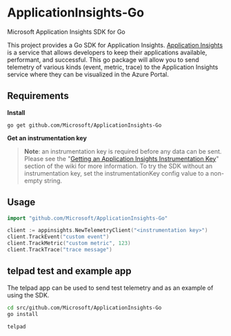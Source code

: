 # ApplicationInsights-Go
Microsoft Application Insights SDK for Go

This project provides a Go SDK for Application Insights. [Application Insights](http://azure.microsoft.com/en-us/services/application-insights/) is a service that allows developers to keep their applications available, performant, and successful. This go package will allow you to send telemetry of various kinds (event, metric, trace) to the Application Insights service where they can be visualized in the Azure Portal. 

## Requirements ##
**Install**
```
go get github.com/Microsoft/ApplicationInsights-Go
```
**Get an instrumentation key**
>**Note**: an instrumentation key is required before any data can be sent. Please see the "[Getting an Application Insights Instrumentation Key](https://github.com/Microsoft/AppInsights-Home/wiki#getting-an-application-insights-instrumentation-key)" section of the wiki for more information. To try the SDK without an instrumentation key, set the instrumentationKey config value to a non-empty string.

## Usage ##

```go
import "github.com/Microsoft/ApplicationInsights-Go"

client := appinsights.NewTelemetryClient("<instrumentation key>")
client.TrackEvent("custom event")
client.TrackMetric("custom metric", 123)
client.TrackTrace("trace message")
```

## telpad test and example app ##

The telpad app can be used to send test telemetry and as an example of using the SDK.

```bash
cd src/github.com/Microsoft/ApplicationInsights-Go
go install

telpad
```